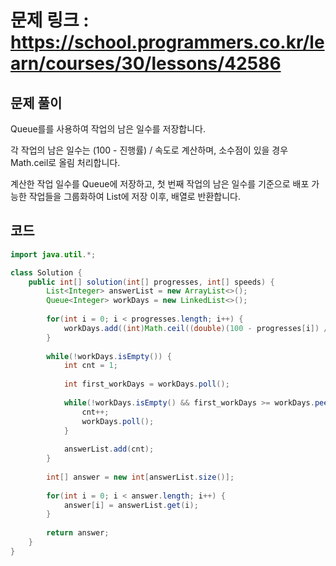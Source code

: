 # 문제 링크 : https://school.programmers.co.kr/learn/courses/30/lessons/42586

## 문제 풀이
Queue를를 사용하여 작업의 남은 일수를 저장합니다.

각 작업의 남은 일수는 (100 - 진행률) / 속도로 계산하며, 소수점이 있을 경우 Math.ceil로 올림 처리합니다.

계산한 작업 일수를 Queue에 저장하고, 첫 번째 작업의 남은 일수를 기준으로 배포 가능한 작업들을 그룹화하여 List에 저장 이후, 배열로 반환합니다.


## 코드
```java
import java.util.*;

class Solution {
    public int[] solution(int[] progresses, int[] speeds) {
        List<Integer> answerList = new ArrayList<>();
        Queue<Integer> workDays = new LinkedList<>();
        
        for(int i = 0; i < progresses.length; i++) {
            workDays.add((int)Math.ceil((double)(100 - progresses[i]) / speeds[i]));
        }
        
        while(!workDays.isEmpty()) {
            int cnt = 1;
            
            int first_workDays = workDays.poll();
            
            while(!workDays.isEmpty() && first_workDays >= workDays.peek()) {
                cnt++;
                workDays.poll();
            }
            
            answerList.add(cnt);
        }
        
        int[] answer = new int[answerList.size()];
        
        for(int i = 0; i < answer.length; i++) {
            answer[i] = answerList.get(i);
        }
        
        return answer;
    }
}
```